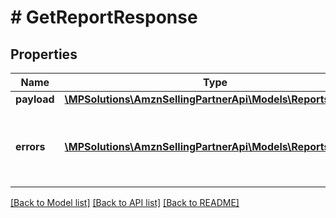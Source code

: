 # # GetReportResponse

## Properties

Name | Type | Description | Notes
------------ | ------------- | ------------- | -------------
**payload** | [**\MPSolutions\AmznSellingPartnerApi\Models\Reports\Report**](Report.md) |  | [optional]
**errors** | [**\MPSolutions\AmznSellingPartnerApi\Models\Reports\Error[]**](Error.md) | A list of error responses returned when a request is unsuccessful. | [optional]

[[Back to Model list]](../../README.md#models) [[Back to API list]](../../README.md#endpoints) [[Back to README]](../../README.md)
